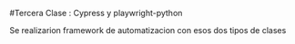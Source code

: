 #Tercera Clase : Cypress y playwright-python

Se realizarion framework de automatizacion con esos dos tipos de clases
